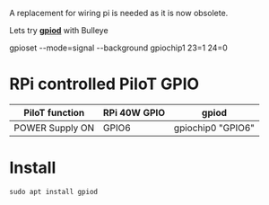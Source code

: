 A replacement for wiring pi is needed as it is now obsolete.

Lets try **[gpiod](https://github.com/brgl/libgpiod)** with Bulleye

gpioset --mode=signal --background gpiochip1 23=1 24=0


# RPi controlled PiloT GPIO
| PiloT function | RPi 40W GPIO | gpiod |
| --- | --- | --- |
| POWER Supply ON | GPIO6 | gpiochip0  "GPIO6"|


# Install
```
sudo apt install gpiod
```
